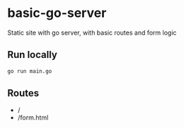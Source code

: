 # basic-go-server

Static site with go server, with basic routes and form logic

## Run locally

```bash
go run main.go
```

## Routes

- /
- /form.html

